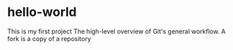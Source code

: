 # hello-world
This is my first project
The high-level overview of Git's general workflow.
A fork is a copy of a repository
